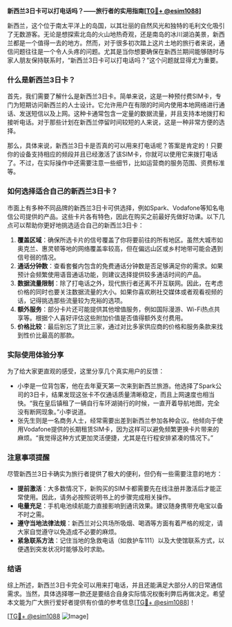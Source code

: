 **新西兰3日卡可以打电话吗？——旅行者的实用指南[[TG💪+ @esim1088](https://t.me/s/esim1088)]**

新西兰，这个位于南太平洋上的岛国，以其壮丽的自然风光和独特的毛利文化吸引了无数游客。无论是想探索北岛的火山地热奇观，还是南岛的冰川湖泊美景，新西兰都是一个值得一去的地方。然而，对于很多初次踏上这片土地的旅行者来说，通信问题往往是一个令人头疼的问题。尤其是当你想要确保在新西兰期间能够随时与家人朋友保持联系时，“新西兰3日卡可以打电话吗？”这个问题就显得尤为重要。

### 什么是新西兰3日卡？

首先，我们需要了解什么是新西兰3日卡。简单来说，这是一种预付费SIM卡，专门为短期访问新西兰的人士设计。它允许用户在有限的时间内使用本地网络进行通话、发送短信以及上网。这种卡通常包含一定量的数据流量，并且支持本地拨打和接听电话。对于那些计划在新西兰停留时间较短的人来说，这是一种非常方便的选择。

那么，具体来说，新西兰3日卡是否真的可以用来打电话呢？答案是肯定的！只要你的设备支持相应的频段并且已经激活了该SIM卡，你就可以使用它来拨打电话了。不过，在实际操作中还需要注意一些细节，比如运营商的服务范围、资费标准等。

### 如何选择适合自己的新西兰3日卡？

市面上有多种不同品牌的新西兰3日卡可供选择，例如Spark、Vodafone等知名电信公司提供的产品。这些卡片各有特色，因此在购买之前最好先做好功课。以下几点可以帮助你更好地挑选适合自己的新西兰3日卡：

1. **覆盖区域**：确保所选卡片的信号覆盖了你将要前往的所有地区。虽然大城市如奥克兰、惠灵顿等地的网络覆盖率较高，但在偏远山区或乡村地带可能会遇到信号弱的情况。
2. **通话分钟数**：查看套餐内包含的免费通话分钟数是否足够满足你的需求。如果预计会频繁使用语音通话功能，则建议选择提供较多通话时间的产品。
3. **数据流量限制**：除了打电话之外，现代旅行者还离不开互联网。因此，在考虑价格的同时也要关注数据流量的大小。如果你喜欢刷社交媒体或者观看视频的话，记得挑选那些流量较为充裕的选项。
4. **额外服务**：部分卡片还可能提供其他增值服务，例如国际漫游、Wi-Fi热点共享等。根据个人喜好评估这些附加价值是否值得额外支付费用。
5. **价格比较**：最后别忘了货比三家，通过对比多家供应商的价格和服务条款来找到性价比最高的那款。

### 实际使用体验分享

为了给大家更直观的感受，这里分享几个真实用户的反馈：
- 小李是一位背包客，他在去年夏天第一次来到新西兰旅游。他选择了Spark公司的3日卡，结果发现这张卡不仅通话质量清晰稳定，而且上网速度也相当快。“我在皇后镇租了一辆自行车环湖骑行的时候，一直开着导航地图，完全没有断网现象。”小李说道。
- 张先生则是一名商务人士，经常需要出差到新西兰参加各种会议。他倾向于使用Vodafone提供的长期租赁SIM卡，因为这样可以避免频繁更换卡片带来的麻烦。“我觉得这种方式更加灵活便捷，尤其是在行程安排紧凑的情况下。”

### 注意事项提醒

尽管新西兰3日卡确实为旅行者提供了极大的便利，但仍有一些需要注意的地方：
- **提前激活**：大多数情况下，新购买的SIM卡都需要先在线注册并激活后才能正常使用。因此，请务必按照说明书上的步骤完成相关操作。
- **电量充足**：手机电池续航能力直接影响到通讯效果。建议随身携带充电宝以备不时之需。
- **遵守当地法律法规**：新西兰对公共场所吸烟、喝酒等方面有着严格的规定，请大家自觉遵守以免造成不必要的麻烦。
- **紧急联系方法**：记住当地的急救电话（如救护车111）以及大使馆联系方式，以便遇到突发状况时能够及时求助。

### 结语

综上所述，新西兰3日卡完全可以用来打电话，并且还能满足大部分人的日常通信需求。当然，具体选择哪一款还是要结合自身实际情况权衡利弊后再做决定。希望本文能为广大旅行爱好者提供有价值的参考信息[[TG💪+ @esim1088](https://t.me/s/esim1088)]！

[[TG💪+ @esim1088](https://t.me/s/esim1088) ![Image](https://i.postimg.cc/4NQfJmqS/Snipaste-2025-05-13-00-14-12.png)]